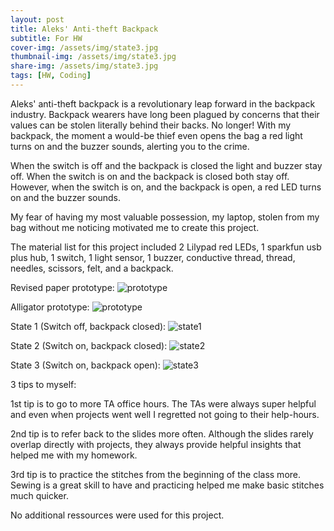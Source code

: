 ```yaml
---
layout: post
title: Aleks' Anti-theft Backpack 
subtitle: For HW 
cover-img: /assets/img/state3.jpg
thumbnail-img: /assets/img/state3.jpg
share-img: /assets/img/state3.jpg
tags: [HW, Coding]
---
```


Aleks' anti-theft backpack is a revolutionary leap forward in the backpack industry. Backpack wearers have long been plagued by concerns that their values can be stolen literally behind their backs. No longer! With my backpack, the moment a would-be thief even opens the bag a red light turns on and the buzzer sounds, alerting you to the crime. 

When the switch is off and the backpack is closed the light and buzzer stay off. When the switch is on and the backpack is closed both stay off. However, when the switch is on, and the backpack is open, a red LED turns on and the buzzer sounds. 

My fear of having my most valuable possession, my laptop, stolen from my bag without me noticing motivated me to create this project. 

The material list for this project included 2 Lilypad red LEDs, 1 sparkfun usb plus hub, 1 switch, 1 light sensor, 1 buzzer, conductive thread, thread, needles, scissors, felt, and a backpack. 

Revised paper prototype:
![prototype](/assets/img/revised-paper-prototype.jpg "prototype")

Alligator prototype:
![prototype](/assets/img/alligator-prototype.jpg "prototype")

State 1 (Switch off, backpack closed):
![state1](/assets/img/state1.jpg "state1")

State 2 (Switch on, backpack closed):
![state2](/assets/img/state2.jpg "state2")

State 3 (Switch on, backpack open):
![state3](/assets/img/state3.jpg "state3")

3 tips to myself:

1st tip is to go to more TA office hours. The TAs were always super helpful and even when projects went well I regretted not going to their help-hours.

2nd tip is to refer back to the slides more often. Although the slides rarely overlap directly with projects, they always provide helpful insights that helped me with my homework.

3rd tip is to practice the stitches from the beginning of the class more. Sewing is a great skill to have and practicing helped me make basic stitches much quicker. 

No additional ressources were used for this project.


